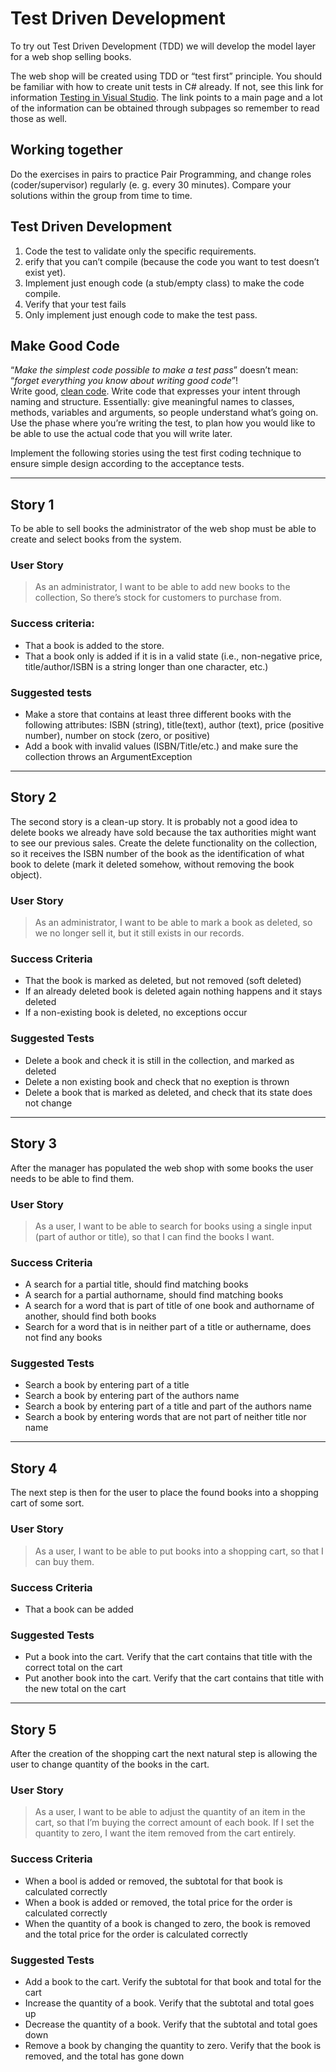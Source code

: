 # Test Driven Development

To try out Test Driven Development (TDD) we will develop the model layer for a web shop selling books. 

The web shop will be created using TDD or “test first” principle. You should be familiar with how to create unit tests in C# already. If not, see this link for information [Testing in Visual Studio](https://learn.microsoft.com/en-us/visualstudio/test/improve-code-quality?view=vs-2022). The link points to a main page and a lot of the information can be obtained through subpages so remember to read those as well.

## Working together  

Do the exercises in pairs to practice Pair Programming, and change roles (coder/supervisor) regularly (e. g. every 30 minutes). Compare your solutions within the group from time to time.

## Test Driven Development  

1. Code the test to validate only the specific requirements.  
2. erify that you can’t compile (because the code you want to test doesn’t exist yet).  
3. Implement just enough code (a stub/empty class) to make the code compile.  
4. Verify that your test fails   
5. Only implement just enough code to make the test pass.  

## Make Good Code
“*Make the simplest code possible to make a test pass*” doesn’t mean: “*forget everything you know about writing good code*”!  
Write good, [clean code](https://dzone.com/articles/clean-code-summary-and-key-points). Write code that expresses your intent through naming and structure. 
Essentially: give meaningful names to classes, methods, variables and arguments, so people understand what’s going on. Use the phase where you’re writing the test, to plan how you would like to be able to use the actual code that you will write later. 

Implement the following stories using the test first coding technique to ensure simple design according to the acceptance tests.

---
 
## Story 1  
To be able to sell books the administrator of the web shop must be able to create and select books from the system.

### User Story  
> As an administrator, I want to be able to add new books to the collection, So there’s stock for customers to purchase from.

### Success criteria: 
* That a book is added to the store.
* That a book only is added if it is in a valid state (i.e., non-negative price, title/author/ISBN is a string longer than one character, etc.)

### Suggested tests
* Make a store that contains at least three different books with the following attributes: ISBN (string), title(text), author (text), price (positive number), number on stock (zero, or positive)
* Add a book with invalid values (ISBN/Title/etc.) and make sure the collection throws an ArgumentException

---
 
## Story 2  
The second story is a clean-up story. It is probably not a good idea to delete books we already have sold because the tax authorities might want to see our previous sales. Create the delete functionality on the collection, so it receives the ISBN number of the book as the identification of what book to delete (mark it deleted somehow, without removing the book object).

### User Story  
> As an administrator, I want to be able to mark a book as deleted, so we no longer sell it, but it still exists in our records.

### Success Criteria  
* That the book is marked as deleted, but not removed (soft deleted)
* If an already deleted book is deleted again nothing happens and it stays deleted
* If a non-existing book is deleted, no exceptions occur

### Suggested Tests  
* Delete a book and check it is still in the collection, and marked as deleted
* Delete a non existing book and check that no exeption is thrown
* Delete a book that is marked as deleted, and check that its state does not change

---
 
## Story 3  
After the manager has populated the web shop with some books the user needs to be able to find them.

### User Story  
> As a user, I want to be able to search for books using a single input (part of author or title), so that I can find the books I want.

### Success Criteria
* A search for a partial title, should find matching books
* A search for a partial authorname, should find matching books
* A search for a word that is part of title of one book and authorname of another, should find both books
* Search for a word that is in neither part of a title or authername, does not find any books

### Suggested Tests 
* Search a book by entering part of a title
* Search a book by entering part of the authors name
* Search a book by entering part of a title and part of the authors name
* Search a book by entering words that are not part of neither title nor name

---
 
## Story 4  
The next step is then for the user to place the found books into a shopping cart of some sort. 

### User Story  
> As a user, I want to be able to put books into a shopping cart, so that I can buy them.

### Success Criteria
* That a book can be added

### Suggested Tests 
* Put a book into the cart. Verify that the cart contains that title with the correct total on the cart
* Put another book into the cart. Verify that the cart contains that title with the new total on the cart

---
 
## Story 5  
After the creation of the shopping cart the next natural step is allowing the user to change quantity of the books in the cart.

### User Story  
> As a user, I want to be able to adjust the quantity of an item in the cart, so that I’m buying the correct amount of each book. If I set the quantity to zero, I want the item removed from the cart entirely.

### Success Criteria 
* When a bool is added or removed, the subtotal for that book is calculated correctly
* When a book is added or removed, the total price for the order is calculated correctly
* When the quantity of a book is changed to zero, the book is removed and the total price for the order is calculated correctly

### Suggested Tests 
* Add a book to the cart. Verify the subtotal for that book and total for the cart
* Increase the quantity of a book. Verify that the subtotal and total goes up
* Decrease the quantity of a book. Verify that the subtotal and total goes down
* Remove a book by changing the quantity to zero. Verify that the book is removed, and the total has gone down

